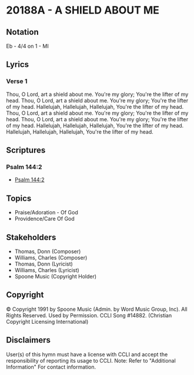 # 20188A - A SHIELD ABOUT ME

## Notation

Eb - 4/4 on 1 - MI

## Lyrics

### Verse 1

Thou, O Lord, art a shield about me.  You're my glory; You're the lifter of my head. Thou, O Lord, art a shield about me.  You're my glory; You're the lifter of my head. Hallelujah, Hallelujah, Hallelujah, You're the lifter of my head. Thou, O Lord, art a shield about me. You're my glory; You're the lifter of my head. Thou, O Lord, art a shield about me. You're my glory; You're the lifter of my head. Hallelujah, Hallelujah, Hallelujah, You're the lifter of my head. Hallelujah, Hallelujah, Hallelujah, You're the lifter of my head.


## Scriptures

### Psalm 144:2

- [Psalm 144:2](https://www.biblegateway.com/passage/?search=Psalm%20144%3A2)


## Topics

- Praise/Adoration - Of God
- Providence/Care Of God

## Stakeholders

- Thomas, Donn (Composer)
- Williams, Charles (Composer)
- Thomas, Donn (Lyricist)
- Williams, Charles (Lyricist)
- Spoone Music (Copyright Holder)

## Copyright

© Copyright 1991 by  Spoone Music (Admin. by Word Music Group, Inc). All Rights Reserved. Used by Permission. CCLI Song #14882.
(Christian Copyright Licensing International)

## Disclaimers

User(s) of this hymn must have a license with CCLI and accept the responsibility of reporting its usage to CCLI.
Note: Refer to "Additional Information" For contact information.

